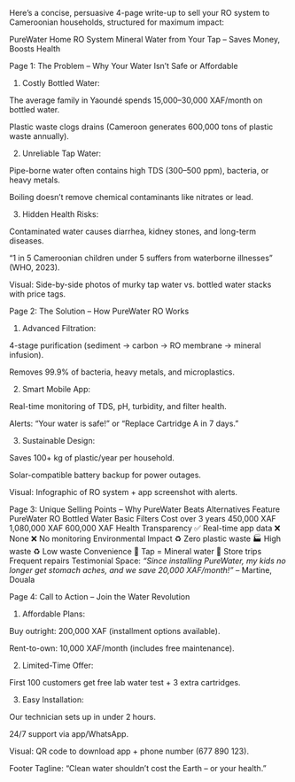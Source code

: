 Here’s a concise, persuasive 4-page write-up to sell your RO system to Cameroonian households, structured for maximum impact:

PureWater Home RO System
Mineral Water from Your Tap – Saves Money, Boosts Health

Page 1: The Problem – Why Your Water Isn’t Safe or Affordable
1. Costly Bottled Water:

The average family in Yaoundé spends 15,000–30,000 XAF/month on bottled water.

Plastic waste clogs drains (Cameroon generates 600,000 tons of plastic waste annually).

2. Unreliable Tap Water:

Pipe-borne water often contains high TDS (300–500 ppm), bacteria, or heavy metals.

Boiling doesn’t remove chemical contaminants like nitrates or lead.

3. Hidden Health Risks:

Contaminated water causes diarrhea, kidney stones, and long-term diseases.

“1 in 5 Cameroonian children under 5 suffers from waterborne illnesses” (WHO, 2023).

Visual: Side-by-side photos of murky tap water vs. bottled water stacks with price tags.

Page 2: The Solution – How PureWater RO Works
1. Advanced Filtration:

4-stage purification (sediment → carbon → RO membrane → mineral infusion).

Removes 99.9% of bacteria, heavy metals, and microplastics.

2. Smart Mobile App:

Real-time monitoring of TDS, pH, turbidity, and filter health.

Alerts: “Your water is safe!” or “Replace Cartridge A in 7 days.”

3. Sustainable Design:

Saves 100+ kg of plastic/year per household.

Solar-compatible battery backup for power outages.

Visual: Infographic of RO system + app screenshot with alerts.

Page 3: Unique Selling Points – Why PureWater Beats Alternatives
Feature	PureWater RO	Bottled Water	Basic Filters
Cost over 3 years	450,000 XAF	1,080,000 XAF	600,000 XAF
Health Transparency	✅ Real-time app data	❌ None	❌ No monitoring
Environmental Impact	♻️ Zero plastic waste	🏭 High waste	♻️ Low waste
Convenience	🚰 Tap = Mineral water	🛒 Store trips	Frequent repairs
Testimonial Space:
*“Since installing PureWater, my kids no longer get stomach aches, and we save 20,000 XAF/month!”* – Martine, Douala

Page 4: Call to Action – Join the Water Revolution
1. Affordable Plans:

Buy outright: 200,000 XAF (installment options available).

Rent-to-own: 10,000 XAF/month (includes free maintenance).

2. Limited-Time Offer:

First 100 customers get free lab water test + 3 extra cartridges.

3. Easy Installation:

Our technician sets up in under 2 hours.

24/7 support via app/WhatsApp.

Visual: QR code to download app + phone number (677 890 123).

Footer Tagline:
“Clean water shouldn’t cost the Earth – or your health.”

